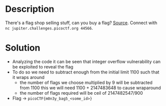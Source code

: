 # Description
There's a flag shop selling stuff, can you buy a flag? [Source](https://jupiter.challenges.picoctf.org/static/dd28f0987f28c894f35d5d48564c3402/store.c). Connect with `nc jupiter.challenges.picoctf.org 44566`.

# Solution
- Analyzing the code it can be seen that integer overflow vulnerability can be exploited to reveal the flag
- To do so we need to subtract enough from the initial limit 1100 such that it wraps around
	- the number of flags we choose multiplied by 9 will be subtracted from 1100 this we will need 1100 + 2147483648 to cause wraparound 
	- the number of flags required will be ceil of 2147482547/900
- Flag -> `picoCTF{m0n3y_bag5_<some_id>}`